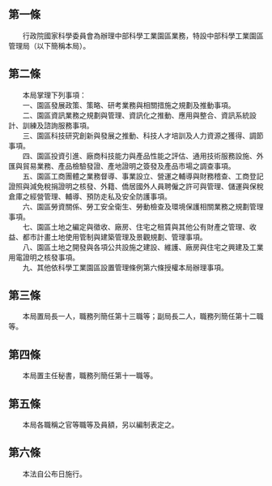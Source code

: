 第一條 
-------
　　行政院國家科學委員會為辦理中部科學工業園區業務，特設中部科學工業園區管理局（以下簡稱本局）。  


第二條 
-------
　　本局掌理下列事項：  
　　一、園區發展政策、策略、研考業務與相關措施之規劃及推動事項。  
　　二、園區資訊業務之規劃與管理、資訊化之推動、應用與整合、資訊系統設計、訓練及諮詢服務事項。  
　　三、園區科技研究創新與發展之推動、科技人才培訓及人力資源之獲得、調節事項。  
　　四、園區投資引進、廠商科技能力與產品性能之評估、通用技術服務設施、外匯與貿易業務、產品檢驗發證、產地證明之簽發及產品市場之調查事項。  
　　五、園區工商團體之業務督導、事業設立、營運之輔導與財務稽查、工商登記證照與減免稅捐證明之核發、外籍、僑居國外人員聘僱之許可與管理、儲運與保稅倉庫之經營管理、輔導、預防走私及安全防護事項。  
　　六、園區勞資關係、勞工安全衛生、勞動檢查及環境保護相關業務之規劃管理事項。  
　　七、園區土地之編定與徵收、廠房、住宅之租賃與其他公有財產之管理、收益、都市計畫土地使用管制與建築管理及景觀規劃、管理事項。  
　　八、園區土地之開發與各項公共設施之建設、維護、廠房與住宅之興建及工業用電證明之核發事項。  
　　九、其他依科學工業園區設置管理條例第六條授權本局辦理事項。  


第三條 
-------
　　本局置局長一人，職務列簡任第十三職等；副局長二人，職務列簡任第十二職等。  


第四條 
-------
　　本局置主任秘書，職務列簡任第十一職等。  


第五條 
-------
　　本局各職稱之官等職等及員額，另以編制表定之。  


第六條 
-------
　　本法自公布日施行。